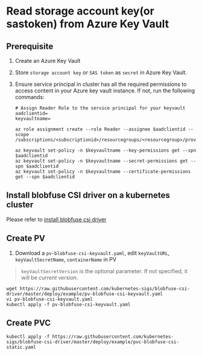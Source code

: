 # Read storage account key(or sastoken) from Azure Key Vault

## Prerequisite

1. Create an Azure Key Vault

2. Store `storage account key` or `SAS token` as `secret` in Azure Key Vault.

3. Ensure service principal in cluster has all the required permissions to access content in your Azure key vault instance. If not, run the following commands:

   ```console
   # Assign Reader Role to the service principal for your keyvault
   aadclientid=
   keyvaultname=

   az role assignment create --role Reader --assignee $aadclientid --scope /subscriptions/<subscriptionid>/resourcegroups/<resourcegroup>/providers/Microsoft.KeyVault/vaults/$keyvaultname

   az keyvault set-policy -n $keyvaultname --key-permissions get --spn $aadclientid
   az keyvault set-policy -n $keyvaultname --secret-permissions get --spn $aadclientid
   az keyvault set-policy -n $keyvaultname --certificate-permissions get --spn $aadclientid
   ```

## Install blobfuse CSI driver on a kubernetes cluster
Please refer to [install blobfuse csi driver](https://github.com/kubernetes-sigs/blobfuse-csi-driver/blob/master/docs/install-blobfuse-csi-driver.md)

## Create PV
1.  Download a `pv-blobfuse-csi-keyvault.yaml`, edit `keyVaultURL`, `keyVaultSecretName`, `containerName` in PV
> `keyVaultSecretVersion` is the optional parameter. If not specified, it will be *current version*.
```console
wget https://raw.githubusercontent.com/kubernetes-sigs/blobfuse-csi-driver/master/deploy/example/pv-blobfuse-csi-keyvault.yaml
vi pv-blobfuse-csi-keyvault.yaml
kubectl apply -f pv-blobfuse-csi-keyvault.yaml
```

## Create PVC 

```console
kubectl apply -f https://raw.githubusercontent.com/kubernetes-sigs/blobfuse-csi-driver/master/deploy/example/pvc-blobfuse-csi-static.yaml
```
